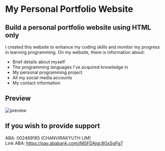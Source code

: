 # My Personal Portfolio Website

## Build a personal portfolio website using HTML only

I created this website to enhance my coding skills and monitor my progress in learning programming. On my website, there is information about:

* Brief details about myself
* The programming languages I've acquired knowledge in
* My personal programming project
* All my social media accounts
* My contact information

## Preview
![preview](https://github.com/YuthCode/html-portfolio-website/assets/158740967/019df4b1-308d-4fb7-9f18-00b11ba93f44)

## If you wish to provide support
ABA: 002469185 (CHANVIRAKYUTH LIM)
<br>
Link ABA: https://pay.ababank.com/jMSFDAjgc8GxSgFg7
